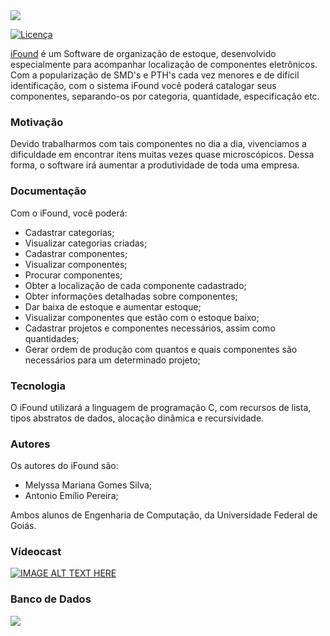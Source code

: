 <img src="https://media.discordapp.net/attachments/692689155943301195/751922403382132896/Sem_Titulo-1sd.png">

[![Licença](https://img.shields.io/github/license/tastyigniter/TastyIgniter.svg?label=License&style=flat-square)](https://github.com/tastyigniter/TastyIgniter/blob/master/LICENSE.txt)

[iFound](https://github.com/antonio-emilio/projeto_ed1) é um Software de organização de estoque, desenvolvido especialmente para acompanhar localização de componentes eletrônicos. Com a popularização de SMD's e PTH's cada vez menores e de difícil identificação, com o sistema iFound você poderá catalogar seus componentes, separando-os por categoria, quantidade, especificação etc.


### Motivação
Devido trabalharmos com tais componentes no dia a dia, vivenciamos a dificuldade em encontrar itens muitas vezes quase microscópicos. Dessa forma, o software irá aumentar a produtividade de toda uma empresa.


### Documentação
Com o iFound, você poderá:
* Cadastrar categorias;
* Visualizar categorias criadas;
* Cadastrar componentes;
* Visualizar componentes;
* Procurar componentes;
* Obter a localização de cada componente cadastrado;
* Obter informações detalhadas sobre componentes;
* Dar baixa de estoque e aumentar estoque;
* Visualizar componentes que estão com o estoque baixo;
* Cadastrar projetos e componentes necessários, assim como quantidades;
* Gerar ordem de produção com quantos e quais componentes são necessários para um determinado projeto;

### Tecnologia
O iFound utilizará a linguagem de programação C, com recursos de lista, tipos abstratos de dados, alocação dinâmica e recursividade.

### Autores
Os autores do iFound são:
* Melyssa Mariana Gomes Silva;
* Antonio Emílio Pereira;

Ambos alunos de Engenharia de Computação, da Universidade Federal de Goiás.

### Vídeocast 
[![IMAGE ALT TEXT HERE](https://img.youtube.com/vi/cSIRz7Zs4-4/0.jpg)](https://youtu.be/cSIRz7Zs4-4)


### Banco de Dados 
<img src="https://media.discordapp.net/attachments/692689155943301195/757297936466968586/unknown.png?width=943&height=672">

